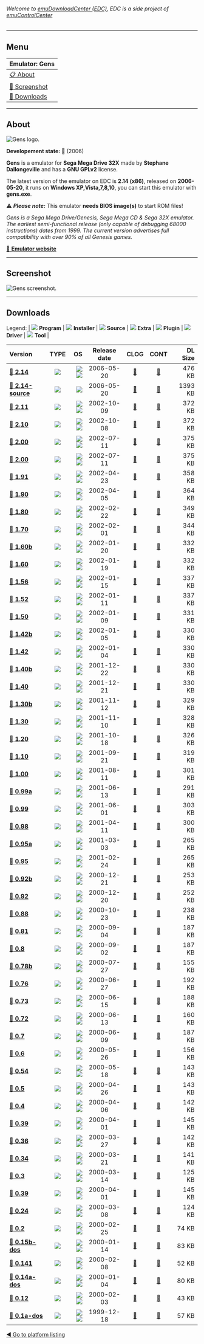 ###### Welcome to [emuDownloadCenter (EDC)](https://github.com/PhoenixInteractiveNL/emuDownloadCenter/wiki/), EDC is a side project of [emuControlCenter](https://github.com/PhoenixInteractiveNL/emuControlCenter/wiki/)
***
## Menu
| **Emulator: Gens** |
|:---------|
| [:clipboard: About](#about) |
| [:sunrise: Screenshot](#screenshot) |
| [:floppy_disk: Downloads](#downloads) |
***
## About
![](https://github.com/PhoenixInteractiveNL/emuDownloadCenter/wiki/images_emulator/gens_logo_200.jpg "Gens logo.")

**Developement state:** :red_circle: (2006)

**Gens** is a emulator for **Sega Mega Drive 32X** made by **Stephane Dallongeville** and has a **GNU GPLv2** license.

The latest version of the emulator on EDC is **2.14 (x86)**, released on **2006-05-20**, it runs on **Windows XP,Vista,7,8,10**, you can start this emulator with **gens.exe**.

:warning: _**Please note:**_ This emulator **needs BIOS image(s)** to start ROM files!

_Gens is a Sega Mega Drive/Genesis, Sega Mega CD & Sega 32X emulator. The earliest semi-functional release (only capable of debugging 68000 instructions) dates from 1999. The current version advertises full compatibility with over 90% of all Genesis games._

[:link: **Emulator website**](http://gens.me)
***
## Screenshot
![](https://raw.githubusercontent.com/PhoenixInteractiveNL/emuDownloadCenter/master/hooks/gens/emulator_screen_01.jpg "Gens screenshot.")
***
## Downloads
Legend: | 
![](https://raw.githubusercontent.com/wiki/PhoenixInteractiveNL/emuDownloadCenter/images_misc/icon_program_24.png) **Program** | 
![](https://raw.githubusercontent.com/wiki/PhoenixInteractiveNL/emuDownloadCenter/images_misc/icon_installer_24.png) **Installer** | 
![](https://raw.githubusercontent.com/wiki/PhoenixInteractiveNL/emuDownloadCenter/images_misc/icon_source_code_24.png) **Source** | 
![](https://raw.githubusercontent.com/wiki/PhoenixInteractiveNL/emuDownloadCenter/images_misc/icon_extra_24.png) **Extra** | 
![](https://raw.githubusercontent.com/wiki/PhoenixInteractiveNL/emuDownloadCenter/images_misc/icon_plugin_24.png) **Plugin** | 
![](https://raw.githubusercontent.com/wiki/PhoenixInteractiveNL/emuDownloadCenter/images_misc/icon_driver_24.png) **Driver** | 
![](https://raw.githubusercontent.com/wiki/PhoenixInteractiveNL/emuDownloadCenter/images_misc/icon_tool_24.png) **Tool** | 
 
| Version | TYPE | OS | Release date | CLOG | CONT | DL Size |
|:--------|:----:|---:|:------------:|:----:|:----:|--------:|
| [:floppy_disk: **2.14**](https://github.com/PhoenixInteractiveNL/edc-repo0001/raw/master/gens/2.14.7z) | ![](https://raw.githubusercontent.com/wiki/PhoenixInteractiveNL/emuDownloadCenter/images_misc/icon_program_24.png) | ![](https://raw.githubusercontent.com/wiki/PhoenixInteractiveNL/emuDownloadCenter/images_misc/logo_windows_24.png)![](https://raw.githubusercontent.com/wiki/PhoenixInteractiveNL/emuDownloadCenter/images_misc/icon_32-bit_24.png) | 2006-05-20 | [:page_facing_up:](https://github.com/PhoenixInteractiveNL/edc-repo0001/blob/master/gens/2.14_changelog.txt) | [:mag_right:](https://github.com/PhoenixInteractiveNL/edc-repo0001/blob/master/gens/2.14_contents.txt) | 476 KB |
| [:floppy_disk: **2.14-source**](https://github.com/PhoenixInteractiveNL/edc-repo0007/raw/master/gens/2.14-source.7z) | ![](https://raw.githubusercontent.com/wiki/PhoenixInteractiveNL/emuDownloadCenter/images_misc/icon_source_code_24.png) | ![](https://raw.githubusercontent.com/wiki/PhoenixInteractiveNL/emuDownloadCenter/images_misc/icon_32-bit_24.png) | 2006-05-20 | [:page_facing_up:](https://github.com/PhoenixInteractiveNL/edc-repo0007/blob/master/gens/2.14-source_changelog.txt) | [:mag_right:](https://github.com/PhoenixInteractiveNL/edc-repo0007/blob/master/gens/2.14-source_contents.txt) | 1393 KB |
| [:floppy_disk: **2.11**](https://github.com/PhoenixInteractiveNL/edc-repo0007/raw/master/gens/2.11.7z) | ![](https://raw.githubusercontent.com/wiki/PhoenixInteractiveNL/emuDownloadCenter/images_misc/icon_program_24.png) | ![](https://raw.githubusercontent.com/wiki/PhoenixInteractiveNL/emuDownloadCenter/images_misc/logo_windows_24.png)![](https://raw.githubusercontent.com/wiki/PhoenixInteractiveNL/emuDownloadCenter/images_misc/icon_32-bit_24.png) | 2002-10-09 | [:page_facing_up:](https://github.com/PhoenixInteractiveNL/edc-repo0007/blob/master/gens/2.11_changelog.txt) | [:mag_right:](https://github.com/PhoenixInteractiveNL/edc-repo0007/blob/master/gens/2.11_contents.txt) | 372 KB |
| [:floppy_disk: **2.10**](https://github.com/PhoenixInteractiveNL/edc-repo0007/raw/master/gens/2.10.7z) | ![](https://raw.githubusercontent.com/wiki/PhoenixInteractiveNL/emuDownloadCenter/images_misc/icon_program_24.png) | ![](https://raw.githubusercontent.com/wiki/PhoenixInteractiveNL/emuDownloadCenter/images_misc/logo_windows_24.png)![](https://raw.githubusercontent.com/wiki/PhoenixInteractiveNL/emuDownloadCenter/images_misc/icon_32-bit_24.png) | 2002-10-08 | [:page_facing_up:](https://github.com/PhoenixInteractiveNL/edc-repo0007/blob/master/gens/2.10_changelog.txt) | [:mag_right:](https://github.com/PhoenixInteractiveNL/edc-repo0007/blob/master/gens/2.10_contents.txt) | 372 KB |
| [:floppy_disk: **2.00**](https://github.com/PhoenixInteractiveNL/edc-repo0007/raw/master/gens/2.00.7z) | ![](https://raw.githubusercontent.com/wiki/PhoenixInteractiveNL/emuDownloadCenter/images_misc/icon_program_24.png) | ![](https://raw.githubusercontent.com/wiki/PhoenixInteractiveNL/emuDownloadCenter/images_misc/logo_windows_24.png)![](https://raw.githubusercontent.com/wiki/PhoenixInteractiveNL/emuDownloadCenter/images_misc/icon_32-bit_24.png) | 2002-07-11 | [:page_facing_up:](https://github.com/PhoenixInteractiveNL/edc-repo0007/blob/master/gens/2.00_changelog.txt) | [:mag_right:](https://github.com/PhoenixInteractiveNL/edc-repo0007/blob/master/gens/2.00_contents.txt) | 375 KB |
| [:floppy_disk: **2.00**](https://github.com/PhoenixInteractiveNL/edc-repo0007/raw/master/gens/2.00.7z) | ![](https://raw.githubusercontent.com/wiki/PhoenixInteractiveNL/emuDownloadCenter/images_misc/icon_program_24.png) | ![](https://raw.githubusercontent.com/wiki/PhoenixInteractiveNL/emuDownloadCenter/images_misc/logo_windows_24.png)![](https://raw.githubusercontent.com/wiki/PhoenixInteractiveNL/emuDownloadCenter/images_misc/icon_32-bit_24.png) | 2002-07-11 | [:page_facing_up:](https://github.com/PhoenixInteractiveNL/edc-repo0007/blob/master/gens/2.00_changelog.txt) | [:mag_right:](https://github.com/PhoenixInteractiveNL/edc-repo0007/blob/master/gens/2.00_contents.txt) | 375 KB |
| [:floppy_disk: **1.91**](https://github.com/PhoenixInteractiveNL/edc-repo0007/raw/master/gens/1.91.7z) | ![](https://raw.githubusercontent.com/wiki/PhoenixInteractiveNL/emuDownloadCenter/images_misc/icon_program_24.png) | ![](https://raw.githubusercontent.com/wiki/PhoenixInteractiveNL/emuDownloadCenter/images_misc/logo_windows_24.png)![](https://raw.githubusercontent.com/wiki/PhoenixInteractiveNL/emuDownloadCenter/images_misc/icon_32-bit_24.png) | 2002-04-23 | [:page_facing_up:](https://github.com/PhoenixInteractiveNL/edc-repo0007/blob/master/gens/1.91_changelog.txt) | [:mag_right:](https://github.com/PhoenixInteractiveNL/edc-repo0007/blob/master/gens/1.91_contents.txt) | 358 KB |
| [:floppy_disk: **1.90**](https://github.com/PhoenixInteractiveNL/edc-repo0007/raw/master/gens/1.90.7z) | ![](https://raw.githubusercontent.com/wiki/PhoenixInteractiveNL/emuDownloadCenter/images_misc/icon_program_24.png) | ![](https://raw.githubusercontent.com/wiki/PhoenixInteractiveNL/emuDownloadCenter/images_misc/logo_windows_24.png)![](https://raw.githubusercontent.com/wiki/PhoenixInteractiveNL/emuDownloadCenter/images_misc/icon_32-bit_24.png) | 2002-04-05 | [:page_facing_up:](https://github.com/PhoenixInteractiveNL/edc-repo0007/blob/master/gens/1.90_changelog.txt) | [:mag_right:](https://github.com/PhoenixInteractiveNL/edc-repo0007/blob/master/gens/1.90_contents.txt) | 364 KB |
| [:floppy_disk: **1.80**](https://github.com/PhoenixInteractiveNL/edc-repo0007/raw/master/gens/1.80.7z) | ![](https://raw.githubusercontent.com/wiki/PhoenixInteractiveNL/emuDownloadCenter/images_misc/icon_program_24.png) | ![](https://raw.githubusercontent.com/wiki/PhoenixInteractiveNL/emuDownloadCenter/images_misc/logo_windows_24.png)![](https://raw.githubusercontent.com/wiki/PhoenixInteractiveNL/emuDownloadCenter/images_misc/icon_32-bit_24.png) | 2002-02-22 | [:page_facing_up:](https://github.com/PhoenixInteractiveNL/edc-repo0007/blob/master/gens/1.80_changelog.txt) | [:mag_right:](https://github.com/PhoenixInteractiveNL/edc-repo0007/blob/master/gens/1.80_contents.txt) | 349 KB |
| [:floppy_disk: **1.70**](https://github.com/PhoenixInteractiveNL/edc-repo0007/raw/master/gens/1.70.7z) | ![](https://raw.githubusercontent.com/wiki/PhoenixInteractiveNL/emuDownloadCenter/images_misc/icon_program_24.png) | ![](https://raw.githubusercontent.com/wiki/PhoenixInteractiveNL/emuDownloadCenter/images_misc/logo_windows_24.png)![](https://raw.githubusercontent.com/wiki/PhoenixInteractiveNL/emuDownloadCenter/images_misc/icon_32-bit_24.png) | 2002-02-01 | [:page_facing_up:](https://github.com/PhoenixInteractiveNL/edc-repo0007/blob/master/gens/1.70_changelog.txt) | [:mag_right:](https://github.com/PhoenixInteractiveNL/edc-repo0007/blob/master/gens/1.70_contents.txt) | 344 KB |
| [:floppy_disk: **1.60b**](https://github.com/PhoenixInteractiveNL/edc-repo0007/raw/master/gens/1.60b.7z) | ![](https://raw.githubusercontent.com/wiki/PhoenixInteractiveNL/emuDownloadCenter/images_misc/icon_program_24.png) | ![](https://raw.githubusercontent.com/wiki/PhoenixInteractiveNL/emuDownloadCenter/images_misc/logo_windows_24.png)![](https://raw.githubusercontent.com/wiki/PhoenixInteractiveNL/emuDownloadCenter/images_misc/icon_32-bit_24.png) | 2002-01-20 | [:page_facing_up:](https://github.com/PhoenixInteractiveNL/edc-repo0007/blob/master/gens/1.60b_changelog.txt) | [:mag_right:](https://github.com/PhoenixInteractiveNL/edc-repo0007/blob/master/gens/1.60b_contents.txt) | 332 KB |
| [:floppy_disk: **1.60**](https://github.com/PhoenixInteractiveNL/edc-repo0007/raw/master/gens/1.60.7z) | ![](https://raw.githubusercontent.com/wiki/PhoenixInteractiveNL/emuDownloadCenter/images_misc/icon_program_24.png) | ![](https://raw.githubusercontent.com/wiki/PhoenixInteractiveNL/emuDownloadCenter/images_misc/logo_windows_24.png)![](https://raw.githubusercontent.com/wiki/PhoenixInteractiveNL/emuDownloadCenter/images_misc/icon_32-bit_24.png) | 2002-01-19 | [:page_facing_up:](https://github.com/PhoenixInteractiveNL/edc-repo0007/blob/master/gens/1.60_changelog.txt) | [:mag_right:](https://github.com/PhoenixInteractiveNL/edc-repo0007/blob/master/gens/1.60_contents.txt) | 332 KB |
| [:floppy_disk: **1.56**](https://github.com/PhoenixInteractiveNL/edc-repo0007/raw/master/gens/1.56.7z) | ![](https://raw.githubusercontent.com/wiki/PhoenixInteractiveNL/emuDownloadCenter/images_misc/icon_program_24.png) | ![](https://raw.githubusercontent.com/wiki/PhoenixInteractiveNL/emuDownloadCenter/images_misc/logo_windows_24.png)![](https://raw.githubusercontent.com/wiki/PhoenixInteractiveNL/emuDownloadCenter/images_misc/icon_32-bit_24.png) | 2002-01-15 | [:page_facing_up:](https://github.com/PhoenixInteractiveNL/edc-repo0007/blob/master/gens/1.56_changelog.txt) | [:mag_right:](https://github.com/PhoenixInteractiveNL/edc-repo0007/blob/master/gens/1.56_contents.txt) | 337 KB |
| [:floppy_disk: **1.52**](https://github.com/PhoenixInteractiveNL/edc-repo0007/raw/master/gens/1.52.7z) | ![](https://raw.githubusercontent.com/wiki/PhoenixInteractiveNL/emuDownloadCenter/images_misc/icon_program_24.png) | ![](https://raw.githubusercontent.com/wiki/PhoenixInteractiveNL/emuDownloadCenter/images_misc/logo_windows_24.png)![](https://raw.githubusercontent.com/wiki/PhoenixInteractiveNL/emuDownloadCenter/images_misc/icon_32-bit_24.png) | 2002-01-11 | [:page_facing_up:](https://github.com/PhoenixInteractiveNL/edc-repo0007/blob/master/gens/1.52_changelog.txt) | [:mag_right:](https://github.com/PhoenixInteractiveNL/edc-repo0007/blob/master/gens/1.52_contents.txt) | 337 KB |
| [:floppy_disk: **1.50**](https://github.com/PhoenixInteractiveNL/edc-repo0007/raw/master/gens/1.50.7z) | ![](https://raw.githubusercontent.com/wiki/PhoenixInteractiveNL/emuDownloadCenter/images_misc/icon_program_24.png) | ![](https://raw.githubusercontent.com/wiki/PhoenixInteractiveNL/emuDownloadCenter/images_misc/logo_windows_24.png)![](https://raw.githubusercontent.com/wiki/PhoenixInteractiveNL/emuDownloadCenter/images_misc/icon_32-bit_24.png) | 2002-01-09 | [:page_facing_up:](https://github.com/PhoenixInteractiveNL/edc-repo0007/blob/master/gens/1.50_changelog.txt) | [:mag_right:](https://github.com/PhoenixInteractiveNL/edc-repo0007/blob/master/gens/1.50_contents.txt) | 331 KB |
| [:floppy_disk: **1.42b**](https://github.com/PhoenixInteractiveNL/edc-repo0007/raw/master/gens/1.42b.7z) | ![](https://raw.githubusercontent.com/wiki/PhoenixInteractiveNL/emuDownloadCenter/images_misc/icon_program_24.png) | ![](https://raw.githubusercontent.com/wiki/PhoenixInteractiveNL/emuDownloadCenter/images_misc/logo_windows_24.png)![](https://raw.githubusercontent.com/wiki/PhoenixInteractiveNL/emuDownloadCenter/images_misc/icon_32-bit_24.png) | 2002-01-05 | [:page_facing_up:](https://github.com/PhoenixInteractiveNL/edc-repo0007/blob/master/gens/1.42b_changelog.txt) | [:mag_right:](https://github.com/PhoenixInteractiveNL/edc-repo0007/blob/master/gens/1.42b_contents.txt) | 330 KB |
| [:floppy_disk: **1.42**](https://github.com/PhoenixInteractiveNL/edc-repo0007/raw/master/gens/1.42.7z) | ![](https://raw.githubusercontent.com/wiki/PhoenixInteractiveNL/emuDownloadCenter/images_misc/icon_program_24.png) | ![](https://raw.githubusercontent.com/wiki/PhoenixInteractiveNL/emuDownloadCenter/images_misc/logo_windows_24.png)![](https://raw.githubusercontent.com/wiki/PhoenixInteractiveNL/emuDownloadCenter/images_misc/icon_32-bit_24.png) | 2002-01-04 | [:page_facing_up:](https://github.com/PhoenixInteractiveNL/edc-repo0007/blob/master/gens/1.42_changelog.txt) | [:mag_right:](https://github.com/PhoenixInteractiveNL/edc-repo0007/blob/master/gens/1.42_contents.txt) | 330 KB |
| [:floppy_disk: **1.40b**](https://github.com/PhoenixInteractiveNL/edc-repo0007/raw/master/gens/1.40b.7z) | ![](https://raw.githubusercontent.com/wiki/PhoenixInteractiveNL/emuDownloadCenter/images_misc/icon_program_24.png) | ![](https://raw.githubusercontent.com/wiki/PhoenixInteractiveNL/emuDownloadCenter/images_misc/logo_windows_24.png)![](https://raw.githubusercontent.com/wiki/PhoenixInteractiveNL/emuDownloadCenter/images_misc/icon_32-bit_24.png) | 2001-12-22 | [:page_facing_up:](https://github.com/PhoenixInteractiveNL/edc-repo0007/blob/master/gens/1.40b_changelog.txt) | [:mag_right:](https://github.com/PhoenixInteractiveNL/edc-repo0007/blob/master/gens/1.40b_contents.txt) | 330 KB |
| [:floppy_disk: **1.40**](https://github.com/PhoenixInteractiveNL/edc-repo0007/raw/master/gens/1.40.7z) | ![](https://raw.githubusercontent.com/wiki/PhoenixInteractiveNL/emuDownloadCenter/images_misc/icon_program_24.png) | ![](https://raw.githubusercontent.com/wiki/PhoenixInteractiveNL/emuDownloadCenter/images_misc/logo_windows_24.png)![](https://raw.githubusercontent.com/wiki/PhoenixInteractiveNL/emuDownloadCenter/images_misc/icon_32-bit_24.png) | 2001-12-21 | [:page_facing_up:](https://github.com/PhoenixInteractiveNL/edc-repo0007/blob/master/gens/1.40_changelog.txt) | [:mag_right:](https://github.com/PhoenixInteractiveNL/edc-repo0007/blob/master/gens/1.40_contents.txt) | 330 KB |
| [:floppy_disk: **1.30b**](https://github.com/PhoenixInteractiveNL/edc-repo0007/raw/master/gens/1.30b.7z) | ![](https://raw.githubusercontent.com/wiki/PhoenixInteractiveNL/emuDownloadCenter/images_misc/icon_program_24.png) | ![](https://raw.githubusercontent.com/wiki/PhoenixInteractiveNL/emuDownloadCenter/images_misc/logo_windows_24.png)![](https://raw.githubusercontent.com/wiki/PhoenixInteractiveNL/emuDownloadCenter/images_misc/icon_32-bit_24.png) | 2001-11-12 | [:page_facing_up:](https://github.com/PhoenixInteractiveNL/edc-repo0007/blob/master/gens/1.30b_changelog.txt) | [:mag_right:](https://github.com/PhoenixInteractiveNL/edc-repo0007/blob/master/gens/1.30b_contents.txt) | 329 KB |
| [:floppy_disk: **1.30**](https://github.com/PhoenixInteractiveNL/edc-repo0007/raw/master/gens/1.30.7z) | ![](https://raw.githubusercontent.com/wiki/PhoenixInteractiveNL/emuDownloadCenter/images_misc/icon_program_24.png) | ![](https://raw.githubusercontent.com/wiki/PhoenixInteractiveNL/emuDownloadCenter/images_misc/logo_windows_24.png)![](https://raw.githubusercontent.com/wiki/PhoenixInteractiveNL/emuDownloadCenter/images_misc/icon_32-bit_24.png) | 2001-11-10 | [:page_facing_up:](https://github.com/PhoenixInteractiveNL/edc-repo0007/blob/master/gens/1.30_changelog.txt) | [:mag_right:](https://github.com/PhoenixInteractiveNL/edc-repo0007/blob/master/gens/1.30_contents.txt) | 328 KB |
| [:floppy_disk: **1.20**](https://github.com/PhoenixInteractiveNL/edc-repo0007/raw/master/gens/1.20.7z) | ![](https://raw.githubusercontent.com/wiki/PhoenixInteractiveNL/emuDownloadCenter/images_misc/icon_program_24.png) | ![](https://raw.githubusercontent.com/wiki/PhoenixInteractiveNL/emuDownloadCenter/images_misc/logo_windows_24.png)![](https://raw.githubusercontent.com/wiki/PhoenixInteractiveNL/emuDownloadCenter/images_misc/icon_32-bit_24.png) | 2001-10-18 | [:page_facing_up:](https://github.com/PhoenixInteractiveNL/edc-repo0007/blob/master/gens/1.20_changelog.txt) | [:mag_right:](https://github.com/PhoenixInteractiveNL/edc-repo0007/blob/master/gens/1.20_contents.txt) | 326 KB |
| [:floppy_disk: **1.10**](https://github.com/PhoenixInteractiveNL/edc-repo0007/raw/master/gens/1.10.7z) | ![](https://raw.githubusercontent.com/wiki/PhoenixInteractiveNL/emuDownloadCenter/images_misc/icon_program_24.png) | ![](https://raw.githubusercontent.com/wiki/PhoenixInteractiveNL/emuDownloadCenter/images_misc/logo_windows_24.png)![](https://raw.githubusercontent.com/wiki/PhoenixInteractiveNL/emuDownloadCenter/images_misc/icon_32-bit_24.png) | 2001-09-21 | [:page_facing_up:](https://github.com/PhoenixInteractiveNL/edc-repo0007/blob/master/gens/1.10_changelog.txt) | [:mag_right:](https://github.com/PhoenixInteractiveNL/edc-repo0007/blob/master/gens/1.10_contents.txt) | 319 KB |
| [:floppy_disk: **1.00**](https://github.com/PhoenixInteractiveNL/edc-repo0007/raw/master/gens/1.00.7z) | ![](https://raw.githubusercontent.com/wiki/PhoenixInteractiveNL/emuDownloadCenter/images_misc/icon_program_24.png) | ![](https://raw.githubusercontent.com/wiki/PhoenixInteractiveNL/emuDownloadCenter/images_misc/logo_windows_24.png)![](https://raw.githubusercontent.com/wiki/PhoenixInteractiveNL/emuDownloadCenter/images_misc/icon_32-bit_24.png) | 2001-08-11 | [:page_facing_up:](https://github.com/PhoenixInteractiveNL/edc-repo0007/blob/master/gens/1.00_changelog.txt) | [:mag_right:](https://github.com/PhoenixInteractiveNL/edc-repo0007/blob/master/gens/1.00_contents.txt) | 301 KB |
| [:floppy_disk: **0.99a**](https://github.com/PhoenixInteractiveNL/edc-repo0007/raw/master/gens/0.99a.7z) | ![](https://raw.githubusercontent.com/wiki/PhoenixInteractiveNL/emuDownloadCenter/images_misc/icon_program_24.png) | ![](https://raw.githubusercontent.com/wiki/PhoenixInteractiveNL/emuDownloadCenter/images_misc/logo_windows_24.png)![](https://raw.githubusercontent.com/wiki/PhoenixInteractiveNL/emuDownloadCenter/images_misc/icon_32-bit_24.png) | 2001-06-13 | [:page_facing_up:](https://github.com/PhoenixInteractiveNL/edc-repo0007/blob/master/gens/0.99a_changelog.txt) | [:mag_right:](https://github.com/PhoenixInteractiveNL/edc-repo0007/blob/master/gens/0.99a_contents.txt) | 291 KB |
| [:floppy_disk: **0.99**](https://github.com/PhoenixInteractiveNL/edc-repo0007/raw/master/gens/0.99.7z) | ![](https://raw.githubusercontent.com/wiki/PhoenixInteractiveNL/emuDownloadCenter/images_misc/icon_program_24.png) | ![](https://raw.githubusercontent.com/wiki/PhoenixInteractiveNL/emuDownloadCenter/images_misc/logo_windows_24.png)![](https://raw.githubusercontent.com/wiki/PhoenixInteractiveNL/emuDownloadCenter/images_misc/icon_32-bit_24.png) | 2001-06-01 | [:page_facing_up:](https://github.com/PhoenixInteractiveNL/edc-repo0007/blob/master/gens/0.99_changelog.txt) | [:mag_right:](https://github.com/PhoenixInteractiveNL/edc-repo0007/blob/master/gens/0.99_contents.txt) | 303 KB |
| [:floppy_disk: **0.98**](https://github.com/PhoenixInteractiveNL/edc-repo0007/raw/master/gens/0.98.7z) | ![](https://raw.githubusercontent.com/wiki/PhoenixInteractiveNL/emuDownloadCenter/images_misc/icon_program_24.png) | ![](https://raw.githubusercontent.com/wiki/PhoenixInteractiveNL/emuDownloadCenter/images_misc/logo_windows_24.png)![](https://raw.githubusercontent.com/wiki/PhoenixInteractiveNL/emuDownloadCenter/images_misc/icon_32-bit_24.png) | 2001-04-11 | [:page_facing_up:](https://github.com/PhoenixInteractiveNL/edc-repo0007/blob/master/gens/0.98_changelog.txt) | [:mag_right:](https://github.com/PhoenixInteractiveNL/edc-repo0007/blob/master/gens/0.98_contents.txt) | 300 KB |
| [:floppy_disk: **0.95a**](https://github.com/PhoenixInteractiveNL/edc-repo0007/raw/master/gens/0.95a.7z) | ![](https://raw.githubusercontent.com/wiki/PhoenixInteractiveNL/emuDownloadCenter/images_misc/icon_program_24.png) | ![](https://raw.githubusercontent.com/wiki/PhoenixInteractiveNL/emuDownloadCenter/images_misc/logo_windows_24.png)![](https://raw.githubusercontent.com/wiki/PhoenixInteractiveNL/emuDownloadCenter/images_misc/icon_32-bit_24.png) | 2001-03-03 | [:page_facing_up:](https://github.com/PhoenixInteractiveNL/edc-repo0007/blob/master/gens/0.95a_changelog.txt) | [:mag_right:](https://github.com/PhoenixInteractiveNL/edc-repo0007/blob/master/gens/0.95a_contents.txt) | 265 KB |
| [:floppy_disk: **0.95**](https://github.com/PhoenixInteractiveNL/edc-repo0007/raw/master/gens/0.95.7z) | ![](https://raw.githubusercontent.com/wiki/PhoenixInteractiveNL/emuDownloadCenter/images_misc/icon_program_24.png) | ![](https://raw.githubusercontent.com/wiki/PhoenixInteractiveNL/emuDownloadCenter/images_misc/logo_windows_24.png)![](https://raw.githubusercontent.com/wiki/PhoenixInteractiveNL/emuDownloadCenter/images_misc/icon_32-bit_24.png) | 2001-02-24 | [:page_facing_up:](https://github.com/PhoenixInteractiveNL/edc-repo0007/blob/master/gens/0.95_changelog.txt) | [:mag_right:](https://github.com/PhoenixInteractiveNL/edc-repo0007/blob/master/gens/0.95_contents.txt) | 265 KB |
| [:floppy_disk: **0.92b**](https://github.com/PhoenixInteractiveNL/edc-repo0007/raw/master/gens/0.92b.7z) | ![](https://raw.githubusercontent.com/wiki/PhoenixInteractiveNL/emuDownloadCenter/images_misc/icon_program_24.png) | ![](https://raw.githubusercontent.com/wiki/PhoenixInteractiveNL/emuDownloadCenter/images_misc/logo_windows_24.png)![](https://raw.githubusercontent.com/wiki/PhoenixInteractiveNL/emuDownloadCenter/images_misc/icon_32-bit_24.png) | 2000-12-21 | [:page_facing_up:](https://github.com/PhoenixInteractiveNL/edc-repo0007/blob/master/gens/0.92b_changelog.txt) | [:mag_right:](https://github.com/PhoenixInteractiveNL/edc-repo0007/blob/master/gens/0.92b_contents.txt) | 253 KB |
| [:floppy_disk: **0.92**](https://github.com/PhoenixInteractiveNL/edc-repo0007/raw/master/gens/0.92.7z) | ![](https://raw.githubusercontent.com/wiki/PhoenixInteractiveNL/emuDownloadCenter/images_misc/icon_program_24.png) | ![](https://raw.githubusercontent.com/wiki/PhoenixInteractiveNL/emuDownloadCenter/images_misc/logo_windows_24.png)![](https://raw.githubusercontent.com/wiki/PhoenixInteractiveNL/emuDownloadCenter/images_misc/icon_32-bit_24.png) | 2000-12-20 | [:page_facing_up:](https://github.com/PhoenixInteractiveNL/edc-repo0007/blob/master/gens/0.92_changelog.txt) | [:mag_right:](https://github.com/PhoenixInteractiveNL/edc-repo0007/blob/master/gens/0.92_contents.txt) | 252 KB |
| [:floppy_disk: **0.88**](https://github.com/PhoenixInteractiveNL/edc-repo0007/raw/master/gens/0.88.7z) | ![](https://raw.githubusercontent.com/wiki/PhoenixInteractiveNL/emuDownloadCenter/images_misc/icon_program_24.png) | ![](https://raw.githubusercontent.com/wiki/PhoenixInteractiveNL/emuDownloadCenter/images_misc/logo_windows_24.png)![](https://raw.githubusercontent.com/wiki/PhoenixInteractiveNL/emuDownloadCenter/images_misc/icon_32-bit_24.png) | 2000-10-23 | [:page_facing_up:](https://github.com/PhoenixInteractiveNL/edc-repo0007/blob/master/gens/0.88_changelog.txt) | [:mag_right:](https://github.com/PhoenixInteractiveNL/edc-repo0007/blob/master/gens/0.88_contents.txt) | 238 KB |
| [:floppy_disk: **0.81**](https://github.com/PhoenixInteractiveNL/edc-repo0007/raw/master/gens/0.81.7z) | ![](https://raw.githubusercontent.com/wiki/PhoenixInteractiveNL/emuDownloadCenter/images_misc/icon_program_24.png) | ![](https://raw.githubusercontent.com/wiki/PhoenixInteractiveNL/emuDownloadCenter/images_misc/logo_windows_24.png)![](https://raw.githubusercontent.com/wiki/PhoenixInteractiveNL/emuDownloadCenter/images_misc/icon_32-bit_24.png) | 2000-09-04 | [:page_facing_up:](https://github.com/PhoenixInteractiveNL/edc-repo0007/blob/master/gens/0.81_changelog.txt) | [:mag_right:](https://github.com/PhoenixInteractiveNL/edc-repo0007/blob/master/gens/0.81_contents.txt) | 187 KB |
| [:floppy_disk: **0.8**](https://github.com/PhoenixInteractiveNL/edc-repo0007/raw/master/gens/0.8.7z) | ![](https://raw.githubusercontent.com/wiki/PhoenixInteractiveNL/emuDownloadCenter/images_misc/icon_program_24.png) | ![](https://raw.githubusercontent.com/wiki/PhoenixInteractiveNL/emuDownloadCenter/images_misc/logo_windows_24.png)![](https://raw.githubusercontent.com/wiki/PhoenixInteractiveNL/emuDownloadCenter/images_misc/icon_32-bit_24.png) | 2000-09-02 | [:page_facing_up:](https://github.com/PhoenixInteractiveNL/edc-repo0007/blob/master/gens/0.8_changelog.txt) | [:mag_right:](https://github.com/PhoenixInteractiveNL/edc-repo0007/blob/master/gens/0.8_contents.txt) | 187 KB |
| [:floppy_disk: **0.78b**](https://github.com/PhoenixInteractiveNL/edc-repo0007/raw/master/gens/0.78b.7z) | ![](https://raw.githubusercontent.com/wiki/PhoenixInteractiveNL/emuDownloadCenter/images_misc/icon_program_24.png) | ![](https://raw.githubusercontent.com/wiki/PhoenixInteractiveNL/emuDownloadCenter/images_misc/logo_windows_24.png)![](https://raw.githubusercontent.com/wiki/PhoenixInteractiveNL/emuDownloadCenter/images_misc/icon_32-bit_24.png) | 2000-07-27 | [:page_facing_up:](https://github.com/PhoenixInteractiveNL/edc-repo0007/blob/master/gens/0.78b_changelog.txt) | [:mag_right:](https://github.com/PhoenixInteractiveNL/edc-repo0007/blob/master/gens/0.78b_contents.txt) | 155 KB |
| [:floppy_disk: **0.76**](https://github.com/PhoenixInteractiveNL/edc-repo0007/raw/master/gens/0.76.7z) | ![](https://raw.githubusercontent.com/wiki/PhoenixInteractiveNL/emuDownloadCenter/images_misc/icon_program_24.png) | ![](https://raw.githubusercontent.com/wiki/PhoenixInteractiveNL/emuDownloadCenter/images_misc/logo_windows_24.png)![](https://raw.githubusercontent.com/wiki/PhoenixInteractiveNL/emuDownloadCenter/images_misc/icon_32-bit_24.png) | 2000-06-27 | [:page_facing_up:](https://github.com/PhoenixInteractiveNL/edc-repo0007/blob/master/gens/0.76_changelog.txt) | [:mag_right:](https://github.com/PhoenixInteractiveNL/edc-repo0007/blob/master/gens/0.76_contents.txt) | 192 KB |
| [:floppy_disk: **0.73**](https://github.com/PhoenixInteractiveNL/edc-repo0007/raw/master/gens/0.73.7z) | ![](https://raw.githubusercontent.com/wiki/PhoenixInteractiveNL/emuDownloadCenter/images_misc/icon_program_24.png) | ![](https://raw.githubusercontent.com/wiki/PhoenixInteractiveNL/emuDownloadCenter/images_misc/logo_windows_24.png)![](https://raw.githubusercontent.com/wiki/PhoenixInteractiveNL/emuDownloadCenter/images_misc/icon_32-bit_24.png) | 2000-06-15 | [:page_facing_up:](https://github.com/PhoenixInteractiveNL/edc-repo0007/blob/master/gens/0.73_changelog.txt) | [:mag_right:](https://github.com/PhoenixInteractiveNL/edc-repo0007/blob/master/gens/0.73_contents.txt) | 188 KB |
| [:floppy_disk: **0.72**](https://github.com/PhoenixInteractiveNL/edc-repo0007/raw/master/gens/0.72.7z) | ![](https://raw.githubusercontent.com/wiki/PhoenixInteractiveNL/emuDownloadCenter/images_misc/icon_program_24.png) | ![](https://raw.githubusercontent.com/wiki/PhoenixInteractiveNL/emuDownloadCenter/images_misc/logo_windows_24.png)![](https://raw.githubusercontent.com/wiki/PhoenixInteractiveNL/emuDownloadCenter/images_misc/icon_32-bit_24.png) | 2000-06-13 | [:page_facing_up:](https://github.com/PhoenixInteractiveNL/edc-repo0007/blob/master/gens/0.72_changelog.txt) | [:mag_right:](https://github.com/PhoenixInteractiveNL/edc-repo0007/blob/master/gens/0.72_contents.txt) | 160 KB |
| [:floppy_disk: **0.7**](https://github.com/PhoenixInteractiveNL/edc-repo0007/raw/master/gens/0.7.7z) | ![](https://raw.githubusercontent.com/wiki/PhoenixInteractiveNL/emuDownloadCenter/images_misc/icon_program_24.png) | ![](https://raw.githubusercontent.com/wiki/PhoenixInteractiveNL/emuDownloadCenter/images_misc/logo_windows_24.png)![](https://raw.githubusercontent.com/wiki/PhoenixInteractiveNL/emuDownloadCenter/images_misc/icon_32-bit_24.png) | 2000-06-09 | [:page_facing_up:](https://github.com/PhoenixInteractiveNL/edc-repo0007/blob/master/gens/0.7_changelog.txt) | [:mag_right:](https://github.com/PhoenixInteractiveNL/edc-repo0007/blob/master/gens/0.7_contents.txt) | 187 KB |
| [:floppy_disk: **0.6**](https://github.com/PhoenixInteractiveNL/edc-repo0007/raw/master/gens/0.6.7z) | ![](https://raw.githubusercontent.com/wiki/PhoenixInteractiveNL/emuDownloadCenter/images_misc/icon_program_24.png) | ![](https://raw.githubusercontent.com/wiki/PhoenixInteractiveNL/emuDownloadCenter/images_misc/logo_windows_24.png)![](https://raw.githubusercontent.com/wiki/PhoenixInteractiveNL/emuDownloadCenter/images_misc/icon_32-bit_24.png) | 2000-05-26 | [:page_facing_up:](https://github.com/PhoenixInteractiveNL/edc-repo0007/blob/master/gens/0.6_changelog.txt) | [:mag_right:](https://github.com/PhoenixInteractiveNL/edc-repo0007/blob/master/gens/0.6_contents.txt) | 156 KB |
| [:floppy_disk: **0.54**](https://github.com/PhoenixInteractiveNL/edc-repo0007/raw/master/gens/0.54.7z) | ![](https://raw.githubusercontent.com/wiki/PhoenixInteractiveNL/emuDownloadCenter/images_misc/icon_program_24.png) | ![](https://raw.githubusercontent.com/wiki/PhoenixInteractiveNL/emuDownloadCenter/images_misc/logo_windows_24.png)![](https://raw.githubusercontent.com/wiki/PhoenixInteractiveNL/emuDownloadCenter/images_misc/icon_32-bit_24.png) | 2000-05-18 | [:page_facing_up:](https://github.com/PhoenixInteractiveNL/edc-repo0007/blob/master/gens/0.54_changelog.txt) | [:mag_right:](https://github.com/PhoenixInteractiveNL/edc-repo0007/blob/master/gens/0.54_contents.txt) | 143 KB |
| [:floppy_disk: **0.5**](https://github.com/PhoenixInteractiveNL/edc-repo0007/raw/master/gens/0.5.7z) | ![](https://raw.githubusercontent.com/wiki/PhoenixInteractiveNL/emuDownloadCenter/images_misc/icon_program_24.png) | ![](https://raw.githubusercontent.com/wiki/PhoenixInteractiveNL/emuDownloadCenter/images_misc/logo_windows_24.png)![](https://raw.githubusercontent.com/wiki/PhoenixInteractiveNL/emuDownloadCenter/images_misc/icon_32-bit_24.png) | 2000-04-26 | [:page_facing_up:](https://github.com/PhoenixInteractiveNL/edc-repo0007/blob/master/gens/0.5_changelog.txt) | [:mag_right:](https://github.com/PhoenixInteractiveNL/edc-repo0007/blob/master/gens/0.5_contents.txt) | 143 KB |
| [:floppy_disk: **0.4**](https://github.com/PhoenixInteractiveNL/edc-repo0007/raw/master/gens/0.4.7z) | ![](https://raw.githubusercontent.com/wiki/PhoenixInteractiveNL/emuDownloadCenter/images_misc/icon_program_24.png) | ![](https://raw.githubusercontent.com/wiki/PhoenixInteractiveNL/emuDownloadCenter/images_misc/logo_windows_24.png)![](https://raw.githubusercontent.com/wiki/PhoenixInteractiveNL/emuDownloadCenter/images_misc/icon_32-bit_24.png) | 2000-04-06 | [:page_facing_up:](https://github.com/PhoenixInteractiveNL/edc-repo0007/blob/master/gens/0.4_changelog.txt) | [:mag_right:](https://github.com/PhoenixInteractiveNL/edc-repo0007/blob/master/gens/0.4_contents.txt) | 142 KB |
| [:floppy_disk: **0.39**](https://github.com/PhoenixInteractiveNL/edc-repo0007/raw/master/gens/0.39.7z) | ![](https://raw.githubusercontent.com/wiki/PhoenixInteractiveNL/emuDownloadCenter/images_misc/icon_program_24.png) | ![](https://raw.githubusercontent.com/wiki/PhoenixInteractiveNL/emuDownloadCenter/images_misc/logo_windows_24.png)![](https://raw.githubusercontent.com/wiki/PhoenixInteractiveNL/emuDownloadCenter/images_misc/icon_32-bit_24.png) | 2000-04-01 | [:page_facing_up:](https://github.com/PhoenixInteractiveNL/edc-repo0007/blob/master/gens/0.39_changelog.txt) | [:mag_right:](https://github.com/PhoenixInteractiveNL/edc-repo0007/blob/master/gens/0.39_contents.txt) | 145 KB |
| [:floppy_disk: **0.36**](https://github.com/PhoenixInteractiveNL/edc-repo0007/raw/master/gens/0.36.7z) | ![](https://raw.githubusercontent.com/wiki/PhoenixInteractiveNL/emuDownloadCenter/images_misc/icon_program_24.png) | ![](https://raw.githubusercontent.com/wiki/PhoenixInteractiveNL/emuDownloadCenter/images_misc/logo_windows_24.png)![](https://raw.githubusercontent.com/wiki/PhoenixInteractiveNL/emuDownloadCenter/images_misc/icon_32-bit_24.png) | 2000-03-27 | [:page_facing_up:](https://github.com/PhoenixInteractiveNL/edc-repo0007/blob/master/gens/0.36_changelog.txt) | [:mag_right:](https://github.com/PhoenixInteractiveNL/edc-repo0007/blob/master/gens/0.36_contents.txt) | 142 KB |
| [:floppy_disk: **0.34**](https://github.com/PhoenixInteractiveNL/edc-repo0007/raw/master/gens/0.34.7z) | ![](https://raw.githubusercontent.com/wiki/PhoenixInteractiveNL/emuDownloadCenter/images_misc/icon_program_24.png) | ![](https://raw.githubusercontent.com/wiki/PhoenixInteractiveNL/emuDownloadCenter/images_misc/logo_windows_24.png)![](https://raw.githubusercontent.com/wiki/PhoenixInteractiveNL/emuDownloadCenter/images_misc/icon_32-bit_24.png) | 2000-03-21 | [:page_facing_up:](https://github.com/PhoenixInteractiveNL/edc-repo0007/blob/master/gens/0.34_changelog.txt) | [:mag_right:](https://github.com/PhoenixInteractiveNL/edc-repo0007/blob/master/gens/0.34_contents.txt) | 141 KB |
| [:floppy_disk: **0.3**](https://github.com/PhoenixInteractiveNL/edc-repo0007/raw/master/gens/0.3.7z) | ![](https://raw.githubusercontent.com/wiki/PhoenixInteractiveNL/emuDownloadCenter/images_misc/icon_program_24.png) | ![](https://raw.githubusercontent.com/wiki/PhoenixInteractiveNL/emuDownloadCenter/images_misc/logo_windows_24.png)![](https://raw.githubusercontent.com/wiki/PhoenixInteractiveNL/emuDownloadCenter/images_misc/icon_32-bit_24.png) | 2000-03-14 | [:page_facing_up:](https://github.com/PhoenixInteractiveNL/edc-repo0007/blob/master/gens/0.3_changelog.txt) | [:mag_right:](https://github.com/PhoenixInteractiveNL/edc-repo0007/blob/master/gens/0.3_contents.txt) | 125 KB |
| [:floppy_disk: **0.39**](https://github.com/PhoenixInteractiveNL/edc-repo0007/raw/master/gens/0.39.7z) | ![](https://raw.githubusercontent.com/wiki/PhoenixInteractiveNL/emuDownloadCenter/images_misc/icon_program_24.png) | ![](https://raw.githubusercontent.com/wiki/PhoenixInteractiveNL/emuDownloadCenter/images_misc/logo_windows_24.png)![](https://raw.githubusercontent.com/wiki/PhoenixInteractiveNL/emuDownloadCenter/images_misc/icon_32-bit_24.png) | 2000-04-01 | [:page_facing_up:](https://github.com/PhoenixInteractiveNL/edc-repo0007/blob/master/gens/0.39_changelog.txt) | [:mag_right:](https://github.com/PhoenixInteractiveNL/edc-repo0007/blob/master/gens/0.39_contents.txt) | 145 KB |
| [:floppy_disk: **0.24**](https://github.com/PhoenixInteractiveNL/edc-repo0007/raw/master/gens/0.24.7z) | ![](https://raw.githubusercontent.com/wiki/PhoenixInteractiveNL/emuDownloadCenter/images_misc/icon_program_24.png) | ![](https://raw.githubusercontent.com/wiki/PhoenixInteractiveNL/emuDownloadCenter/images_misc/logo_windows_24.png)![](https://raw.githubusercontent.com/wiki/PhoenixInteractiveNL/emuDownloadCenter/images_misc/icon_32-bit_24.png) | 2000-03-08 | [:page_facing_up:](https://github.com/PhoenixInteractiveNL/edc-repo0007/blob/master/gens/0.24_changelog.txt) | [:mag_right:](https://github.com/PhoenixInteractiveNL/edc-repo0007/blob/master/gens/0.24_contents.txt) | 124 KB |
| [:floppy_disk: **0.2**](https://github.com/PhoenixInteractiveNL/edc-repo0007/raw/master/gens/0.2.7z) | ![](https://raw.githubusercontent.com/wiki/PhoenixInteractiveNL/emuDownloadCenter/images_misc/icon_program_24.png) | ![](https://raw.githubusercontent.com/wiki/PhoenixInteractiveNL/emuDownloadCenter/images_misc/logo_windows_24.png)![](https://raw.githubusercontent.com/wiki/PhoenixInteractiveNL/emuDownloadCenter/images_misc/icon_32-bit_24.png) | 2000-02-25 | [:page_facing_up:](https://github.com/PhoenixInteractiveNL/edc-repo0007/blob/master/gens/0.2_changelog.txt) | [:mag_right:](https://github.com/PhoenixInteractiveNL/edc-repo0007/blob/master/gens/0.2_contents.txt) | 74 KB |
| [:floppy_disk: **0.15b-dos**](https://github.com/PhoenixInteractiveNL/edc-repo0007/raw/master/gens/0.15b-dos.7z) | ![](https://raw.githubusercontent.com/wiki/PhoenixInteractiveNL/emuDownloadCenter/images_misc/icon_program_24.png) | ![](https://raw.githubusercontent.com/wiki/PhoenixInteractiveNL/emuDownloadCenter/images_misc/logo_dos_24.png)![](https://raw.githubusercontent.com/wiki/PhoenixInteractiveNL/emuDownloadCenter/images_misc/icon_32-bit_24.png) | 2000-01-14 | [:page_facing_up:](https://github.com/PhoenixInteractiveNL/edc-repo0007/blob/master/gens/0.15b-dos_changelog.txt) | [:mag_right:](https://github.com/PhoenixInteractiveNL/edc-repo0007/blob/master/gens/0.15b-dos_contents.txt) | 83 KB |
| [:floppy_disk: **0.141**](https://github.com/PhoenixInteractiveNL/edc-repo0007/raw/master/gens/0.141.7z) | ![](https://raw.githubusercontent.com/wiki/PhoenixInteractiveNL/emuDownloadCenter/images_misc/icon_program_24.png) | ![](https://raw.githubusercontent.com/wiki/PhoenixInteractiveNL/emuDownloadCenter/images_misc/logo_windows_24.png)![](https://raw.githubusercontent.com/wiki/PhoenixInteractiveNL/emuDownloadCenter/images_misc/icon_32-bit_24.png) | 2000-02-08 | [:page_facing_up:](https://github.com/PhoenixInteractiveNL/edc-repo0007/blob/master/gens/0.141_changelog.txt) | [:mag_right:](https://github.com/PhoenixInteractiveNL/edc-repo0007/blob/master/gens/0.141_contents.txt) | 52 KB |
| [:floppy_disk: **0.14a-dos**](https://github.com/PhoenixInteractiveNL/edc-repo0007/raw/master/gens/0.14a-dos.7z) | ![](https://raw.githubusercontent.com/wiki/PhoenixInteractiveNL/emuDownloadCenter/images_misc/icon_program_24.png) | ![](https://raw.githubusercontent.com/wiki/PhoenixInteractiveNL/emuDownloadCenter/images_misc/logo_dos_24.png)![](https://raw.githubusercontent.com/wiki/PhoenixInteractiveNL/emuDownloadCenter/images_misc/icon_32-bit_24.png) | 2000-01-04 | [:page_facing_up:](https://github.com/PhoenixInteractiveNL/edc-repo0007/blob/master/gens/0.14a-dos_changelog.txt) | [:mag_right:](https://github.com/PhoenixInteractiveNL/edc-repo0007/blob/master/gens/0.14a-dos_contents.txt) | 80 KB |
| [:floppy_disk: **0.12**](https://github.com/PhoenixInteractiveNL/edc-repo0007/raw/master/gens/0.12.7z) | ![](https://raw.githubusercontent.com/wiki/PhoenixInteractiveNL/emuDownloadCenter/images_misc/icon_program_24.png) | ![](https://raw.githubusercontent.com/wiki/PhoenixInteractiveNL/emuDownloadCenter/images_misc/logo_windows_24.png)![](https://raw.githubusercontent.com/wiki/PhoenixInteractiveNL/emuDownloadCenter/images_misc/icon_32-bit_24.png) | 2000-02-03 | [:page_facing_up:](https://github.com/PhoenixInteractiveNL/edc-repo0007/blob/master/gens/0.12_changelog.txt) | [:mag_right:](https://github.com/PhoenixInteractiveNL/edc-repo0007/blob/master/gens/0.12_contents.txt) | 43 KB |
| [:floppy_disk: **0.1a-dos**](https://github.com/PhoenixInteractiveNL/edc-repo0007/raw/master/gens/0.1a-dos.7z) | ![](https://raw.githubusercontent.com/wiki/PhoenixInteractiveNL/emuDownloadCenter/images_misc/icon_program_24.png) | ![](https://raw.githubusercontent.com/wiki/PhoenixInteractiveNL/emuDownloadCenter/images_misc/logo_dos_24.png)![](https://raw.githubusercontent.com/wiki/PhoenixInteractiveNL/emuDownloadCenter/images_misc/icon_32-bit_24.png) | 1999-12-18 | [:page_facing_up:](https://github.com/PhoenixInteractiveNL/edc-repo0007/blob/master/gens/0.1a-dos_changelog.txt) | [:mag_right:](https://github.com/PhoenixInteractiveNL/edc-repo0007/blob/master/gens/0.1a-dos_contents.txt) | 57 KB |

[:arrow_backward: Go to platform listing](https://github.com/PhoenixInteractiveNL/emuDownloadCenter/wiki/EDC-Platform-List)
